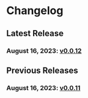 # Changelog


## Latest Release
### August 16, 2023: [v0.0.12](/.changelog/v0.0.12.mdx)


## Previous Releases
### August 16, 2023: [v0.0.11](/.changelog/v0.0.11.mdx)
